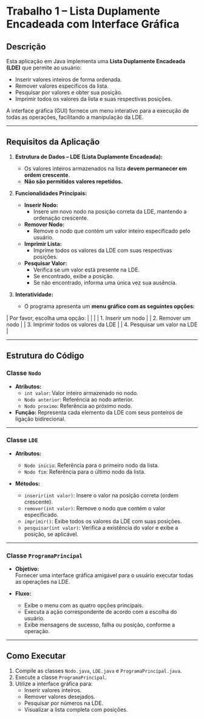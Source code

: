 # Trabalho 1 – Lista Duplamente Encadeada com Interface Gráfica

## Descrição  
Esta aplicação em Java implementa uma **Lista Duplamente Encadeada (LDE)** que permite ao usuário:
- Inserir valores inteiros de forma ordenada.
- Remover valores específicos da lista.
- Pesquisar por valores e obter sua posição.
- Imprimir todos os valores da lista e suas respectivas posições.

A interface gráfica (GUI) fornece um menu interativo para a execução de todas as operações, facilitando a manipulação da LDE.

---

## Requisitos da Aplicação

1. **Estrutura de Dados – LDE (Lista Duplamente Encadeada):**  
   - Os valores inteiros armazenados na lista **devem permanecer em ordem crescente**.
   - **Não são permitidos valores repetidos.**

2. **Funcionalidades Principais:**
   - **Inserir Nodo:**
     - Insere um novo nodo na posição correta da LDE, mantendo a ordenação crescente.
   - **Remover Nodo:**
     - Remove o nodo que contém um valor inteiro especificado pelo usuário.
   - **Imprimir Lista:**
     - Imprime todos os valores da LDE com suas respectivas posições.
   - **Pesquisar Valor:**
     - Verifica se um valor está presente na LDE.
     - Se encontrado, exibe a posição.
     - Se não encontrado, informa uma única vez sua ausência.

3. **Interatividade:**
   - O programa apresenta um **menu gráfico com as seguintes opções:**

| Por favor, escolha uma opção: |
| |
| 1. Inserir um nodo |
| 2. Remover um nodo |
| 3. Imprimir todos os valores da LDE |
| 4. Pesquisar um valor na LDE |


---

## Estrutura do Código

### Classe `Nodo`

- **Atributos:**
  - `int valor`: Valor inteiro armazenado no nodo.
  - `Nodo anterior`: Referência ao nodo anterior.
  - `Nodo proximo`: Referência ao próximo nodo.
- **Função:** Representa cada elemento da LDE com seus ponteiros de ligação bidirecional.

---

### Classe `LDE`

- **Atributos:**
  - `Nodo inicio`: Referência para o primeiro nodo da lista.
  - `Nodo fim`: Referência para o último nodo da lista.

- **Métodos:**
  - `inserir(int valor)`: Insere o valor na posição correta (ordem crescente).
  - `remover(int valor)`: Remove o nodo que contém o valor especificado.
  - `imprimir()`: Exibe todos os valores da LDE com suas posições.
  - `pesquisar(int valor)`: Verifica a existência do valor e exibe a posição, se aplicável.

---

### Classe `ProgramaPrincipal`

- **Objetivo:**  
  Fornecer uma interface gráfica amigável para o usuário executar todas as operações na LDE.

- **Fluxo:**  
  - Exibe o menu com as quatro opções principais.
  - Executa a ação correspondente de acordo com a escolha do usuário.
  - Exibe mensagens de sucesso, falha ou posição, conforme a operação.

---

## Como Executar

1. Compile as classes `Nodo.java`, `LDE.java` e `ProgramaPrincipal.java`.
2. Execute a classe `ProgramaPrincipal`.
3. Utilize a interface gráfica para:
   - Inserir valores inteiros.
   - Remover valores desejados.
   - Pesquisar por números na LDE.
   - Visualizar a lista completa com posições.
